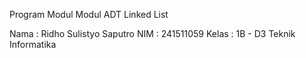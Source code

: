 Program Modul Modul ADT Linked List

Nama : Ridho Sulistyo Saputro
NIM : 241511059
Kelas : 1B - D3 Teknik Informatika